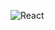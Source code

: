 <p>
  <img alt="React" src="https://img.shields.io/static/v1?label=<test>&message=<test>&color=<green>" />
</p>